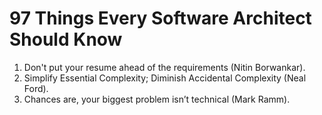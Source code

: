 # 97 Things Every Software Architect Should Know

1. Don't put your resume ahead of the requirements (Nitin Borwankar).
2. Simplify Essential Complexity; Diminish Accidental Complexity (Neal Ford).
3. Chances are, your biggest problem isn’t technical (Mark Ramm).
